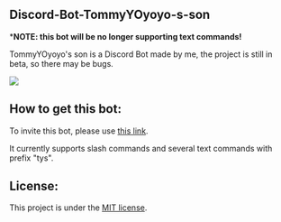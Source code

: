 ## Discord-Bot-TommyYOyoyo-s-son

***NOTE: this bot will be no longer supporting text commands!**

TommyYOyoyo's son is a Discord Bot made by me, the project is still in beta, so there may be bugs.

![](https://user-images.githubusercontent.com/79941840/179247399-fe829843-9e42-4a63-8e44-0291b28c7ab6.png)

## How to get this bot:
To invite this bot, please use [this link](https://discord.com/oauth2/authorize?client_id=996429773117079652&permissions=515396455648&scope=bot).

It currently supports slash commands and several text commands with prefix "tys".

## License:
This project is under the [MIT license](https://github.com/TommyYOyoyo/Discord-Bot-TommyYOyoyo-s-son/blob/master/LICENSE).


